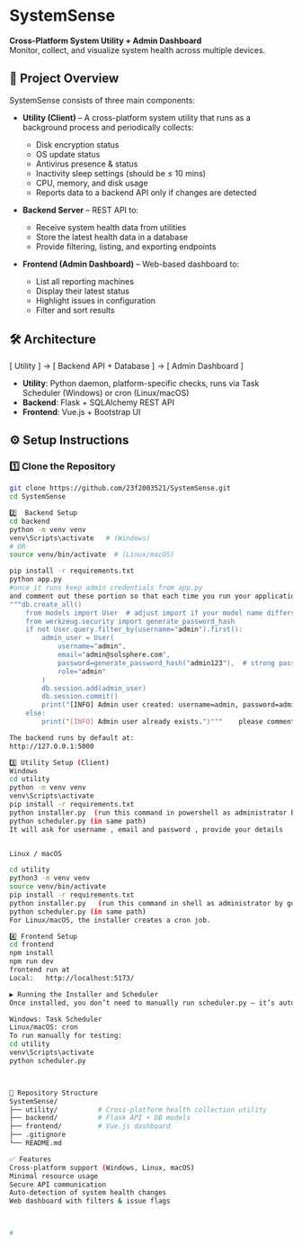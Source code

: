 # SystemSense
**Cross-Platform System Utility + Admin Dashboard**  
Monitor, collect, and visualize system health across multiple devices.

## 📌 Project Overview
SystemSense consists of three main components:

- **Utility (Client)** – A cross-platform system utility that runs as a background process and periodically collects:
  - Disk encryption status
  - OS update status
  - Antivirus presence & status
  - Inactivity sleep settings (should be ≤ 10 mins)
  - CPU, memory, and disk usage
  - Reports data to a backend API only if changes are detected

- **Backend Server** – REST API to:
  - Receive system health data from utilities
  - Store the latest health data in a database
  - Provide filtering, listing, and exporting endpoints

- **Frontend (Admin Dashboard)** – Web-based dashboard to:
  - List all reporting machines
  - Display their latest status
  - Highlight issues in configuration
  - Filter and sort results

## 🛠 Architecture
[ Utility ] → [ Backend API + Database ] → [ Admin Dashboard ]
- **Utility**: Python daemon, platform-specific checks, runs via Task Scheduler (Windows) or cron (Linux/macOS)
- **Backend**: Flask + SQLAlchemy REST API
- **Frontend**: Vue.js + Bootstrap UI

## ⚙️ Setup Instructions

### 1️⃣ Clone the Repository
```bash
git clone https://github.com/23f2003521/SystemSense.git
cd SystemSense

2️⃣  Backend Setup
cd backend
python -m venv venv
venv\Scripts\activate   # (Windows)
# OR
source venv/bin/activate  # (Linux/macOS)

pip install -r requirements.txt
python app.py
#once it runs keep admin credentials from app.py 
and comment out these portion so that each time you run your application it does not run each time db.create_All()
"""db.create_all()
    from models import User  # adjust import if your model name differs
    from werkzeug.security import generate_password_hash
    if not User.query.filter_by(username="admin").first():
        admin_user = User(
            username="admin",
            email="admin@solsphere.com",
            password=generate_password_hash("admin123"),  # strong password recommended
            role="admin"
        )
        db.session.add(admin_user)
        db.session.commit()
        print("[INFO] Admin user created: username=admin, password=admin123")
    else:
        print("[INFO] Admin user already exists.")"""    please comment it out in app.py

The backend runs by default at:
http://127.0.0.1:5000

3️⃣ Utility Setup (Client)
Windows
cd utility
python -m venv venv
venv\Scripts\activate
pip install -r requirements.txt
python installer.py  (run this command in powershell as administrator by going to your utility path and then "venv\Scripts\activate")
python scheduler.py (in same path)
It will ask for username , email and password , provide your details 


Linux / macOS

cd utility
python3 -m venv venv
source venv/bin/activate
pip install -r requirements.txt
python installer.py   (run this command in shell as administrator by going to your utility path and then "source venv/bin/activate")
python scheduler.py (in same path)
For Linux/macOS, the installer creates a cron job.

4️⃣ Frontend Setup
cd frontend
npm install
npm run dev
frontend run at
Local:   http://localhost:5173/

▶ Running the Installer and Scheduler
Once installed, you don’t need to manually run scheduler.py — it’s automatically triggered by:

Windows: Task Scheduler
Linux/macOS: cron
To run manually for testing:
cd utility
venv\Scripts\activate
python scheduler.py



📂 Repository Structure
SystemSense/
├── utility/          # Cross-platform health collection utility
├── backend/          # Flask API + DB models
├── frontend/         # Vue.js dashboard
├── .gitignore
└── README.md

✅ Features
Cross-platform support (Windows, Linux, macOS)
Minimal resource usage
Secure API communication
Auto-detection of system health changes
Web dashboard with filters & issue flags



#
